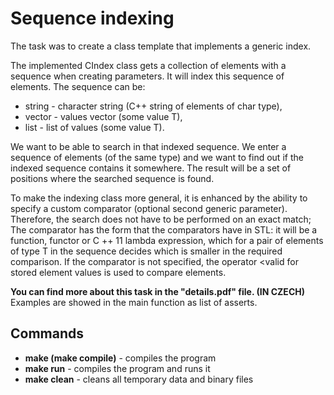# Sequence indexing
The task was to create a class template that implements a generic index.

The implemented CIndex class gets a collection of elements with a sequence when creating parameters. It will index this sequence of elements. The sequence can be:
- string - character string (C++ string of elements of char type),
- vector<T> - values vector (some value T),
- list<T> - list of values (some value T).

We want to be able to search in that indexed sequence. We enter a sequence of elements (of the same type) and we want to find out if the indexed sequence contains it somewhere. The result will be a set of positions where the searched sequence is found.

To make the indexing class more general, it is enhanced by the ability to specify a custom comparator (optional second generic parameter). Therefore, the search does not have to be performed on an exact match; The comparator has the form that the comparators have in STL: it will be a function, functor or C ++ 11 lambda expression, which for a pair of elements of type T in the sequence decides which is smaller in the required comparison. If the comparator is not specified, the operator <valid for stored element values is used to compare elements.

**You can find more about this task in the "details.pdf" file. (IN CZECH)**\
Examples are showed in the main function as list of asserts.

## Commands
- **make (make compile)** - compiles the program
- **make run** - compiles the program and runs it
- **make clean** - cleans all temporary data and binary files 
